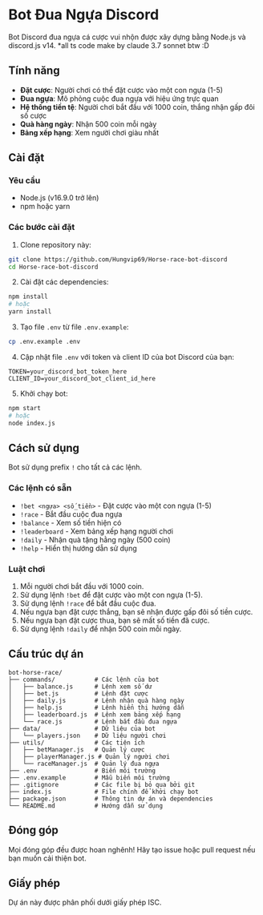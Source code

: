 # Bot Đua Ngựa Discord

Bot Discord đua ngựa cá cược vui nhộn được xây dựng bằng Node.js và discord.js v14.
*all ts code make by claude 3.7 sonnet btw :D

## Tính năng

- **Đặt cược**: Người chơi có thể đặt cược vào một con ngựa (1-5)
- **Đua ngựa**: Mô phỏng cuộc đua ngựa với hiệu ứng trực quan
- **Hệ thống tiền tệ**: Người chơi bắt đầu với 1000 coin, thắng nhận gấp đôi số cược
- **Quà hàng ngày**: Nhận 500 coin mỗi ngày
- **Bảng xếp hạng**: Xem người chơi giàu nhất

## Cài đặt

### Yêu cầu

- Node.js (v16.9.0 trở lên)
- npm hoặc yarn

### Các bước cài đặt

1. Clone repository này:

```bash
git clone https://github.com/Hungvip69/Horse-race-bot-discord
cd Horse-race-bot-discord
```

2. Cài đặt các dependencies:

```bash
npm install
# hoặc
yarn install
```

3. Tạo file `.env` từ file `.env.example`:

```bash
cp .env.example .env
```

4. Cập nhật file `.env` với token và client ID của bot Discord của bạn:

```
TOKEN=your_discord_bot_token_here
CLIENT_ID=your_discord_bot_client_id_here
```

5. Khởi chạy bot:

```bash
npm start
# hoặc
node index.js
```

## Cách sử dụng

Bot sử dụng prefix `!` cho tất cả các lệnh.

### Các lệnh có sẵn

- `!bet <ngựa> <số_tiền>` - Đặt cược vào một con ngựa (1-5)
- `!race` - Bắt đầu cuộc đua ngựa
- `!balance` - Xem số tiền hiện có
- `!leaderboard` - Xem bảng xếp hạng người chơi
- `!daily` - Nhận quà tặng hằng ngày (500 coin)
- `!help` - Hiển thị hướng dẫn sử dụng

### Luật chơi

1. Mỗi người chơi bắt đầu với 1000 coin.
2. Sử dụng lệnh `!bet` để đặt cược vào một con ngựa (1-5).
3. Sử dụng lệnh `!race` để bắt đầu cuộc đua.
4. Nếu ngựa bạn đặt cược thắng, bạn sẽ nhận được gấp đôi số tiền cược.
5. Nếu ngựa bạn đặt cược thua, bạn sẽ mất số tiền đã cược.
6. Sử dụng lệnh `!daily` để nhận 500 coin mỗi ngày.

## Cấu trúc dự án

```
bot-horse-race/
├── commands/           # Các lệnh của bot
│   ├── balance.js      # Lệnh xem số dư
│   ├── bet.js          # Lệnh đặt cược
│   ├── daily.js        # Lệnh nhận quà hàng ngày
│   ├── help.js         # Lệnh hiển thị hướng dẫn
│   ├── leaderboard.js  # Lệnh xem bảng xếp hạng
│   └── race.js         # Lệnh bắt đầu đua ngựa
├── data/               # Dữ liệu của bot
│   └── players.json    # Dữ liệu người chơi
├── utils/              # Các tiện ích
│   ├── betManager.js   # Quản lý cược
│   ├── playerManager.js # Quản lý người chơi
│   └── raceManager.js  # Quản lý đua ngựa
├── .env                # Biến môi trường
├── .env.example        # Mẫu biến môi trường
├── .gitignore          # Các file bị bỏ qua bởi git
├── index.js            # File chính để khởi chạy bot
├── package.json        # Thông tin dự án và dependencies
└── README.md           # Hướng dẫn sử dụng
```

## Đóng góp

Mọi đóng góp đều được hoan nghênh! Hãy tạo issue hoặc pull request nếu bạn muốn cải thiện bot.

## Giấy phép

Dự án này được phân phối dưới giấy phép ISC.
